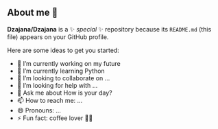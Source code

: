 ## About me 👋


**Dzajana/Dzajana** is a ✨ _special_ ✨ repository because its `README.md` (this file) appears on your GitHub profile.

Here are some ideas to get you started:

- 🔭 I’m currently working on my future
- 🌱 I’m currently learning Python
- 👯 I’m looking to collaborate on ...
- 🤔 I’m looking for help with ...
- 💬 Ask me about How is your day?
- 📫 How to reach me: ...
- 😄 Pronouns: ...
- ⚡ Fun fact: coffee lover 🤸‍♀️

